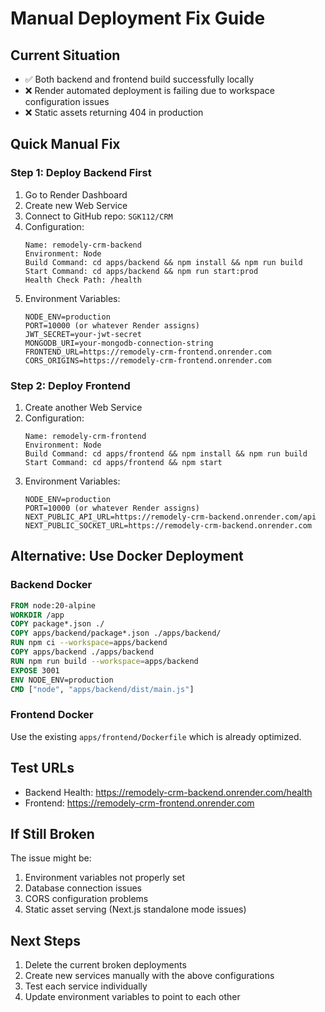 # Manual Deployment Fix Guide

## Current Situation
- ✅ Both backend and frontend build successfully locally
- ❌ Render automated deployment is failing due to workspace configuration issues
- ❌ Static assets returning 404 in production

## Quick Manual Fix

### Step 1: Deploy Backend First
1. Go to Render Dashboard
2. Create new Web Service
3. Connect to GitHub repo: `SGK112/CRM`
4. Configuration:
   ```
   Name: remodely-crm-backend
   Environment: Node
   Build Command: cd apps/backend && npm install && npm run build
   Start Command: cd apps/backend && npm run start:prod
   Health Check Path: /health
   ```
5. Environment Variables:
   ```
   NODE_ENV=production
   PORT=10000 (or whatever Render assigns)
   JWT_SECRET=your-jwt-secret
   MONGODB_URI=your-mongodb-connection-string
   FRONTEND_URL=https://remodely-crm-frontend.onrender.com
   CORS_ORIGINS=https://remodely-crm-frontend.onrender.com
   ```

### Step 2: Deploy Frontend
1. Create another Web Service
2. Configuration:
   ```
   Name: remodely-crm-frontend
   Environment: Node
   Build Command: cd apps/frontend && npm install && npm run build
   Start Command: cd apps/frontend && npm start
   ```
3. Environment Variables:
   ```
   NODE_ENV=production
   PORT=10000 (or whatever Render assigns)
   NEXT_PUBLIC_API_URL=https://remodely-crm-backend.onrender.com/api
   NEXT_PUBLIC_SOCKET_URL=https://remodely-crm-backend.onrender.com
   ```

## Alternative: Use Docker Deployment

### Backend Docker
```dockerfile
FROM node:20-alpine
WORKDIR /app
COPY package*.json ./
COPY apps/backend/package*.json ./apps/backend/
RUN npm ci --workspace=apps/backend
COPY apps/backend ./apps/backend
RUN npm run build --workspace=apps/backend
EXPOSE 3001
ENV NODE_ENV=production
CMD ["node", "apps/backend/dist/main.js"]
```

### Frontend Docker
Use the existing `apps/frontend/Dockerfile` which is already optimized.

## Test URLs
- Backend Health: https://remodely-crm-backend.onrender.com/health
- Frontend: https://remodely-crm-frontend.onrender.com

## If Still Broken
The issue might be:
1. Environment variables not properly set
2. Database connection issues
3. CORS configuration problems
4. Static asset serving (Next.js standalone mode issues)

## Next Steps
1. Delete the current broken deployments
2. Create new services manually with the above configurations
3. Test each service individually
4. Update environment variables to point to each other
